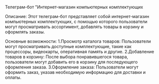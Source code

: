 Телеграм-бот "Интернет-магазин компьютерных комплектующих

Описание:
Этот телеграм-бот представляет собой интернет-магазин компьютерных комплектующих, с помощью которого пользователи могут просматривать ассортимент, добавлять товары в корзину и оформлять заказы.

Основные возможности:
1.Просмотр каталога товаров: Пользователи могут просматривать доступные комплектующие, такие как процессоры, видеокарты, оперативная память и другие.
2.Добавление товаров в корзину: После выбора понравившегося товара, пользователи могут добавить его в корзину для последующего оформления заказа.
3.Оформление заказа: Пользователи могут оформить заказ, указав необходимую информацию для доставки и оплаты.